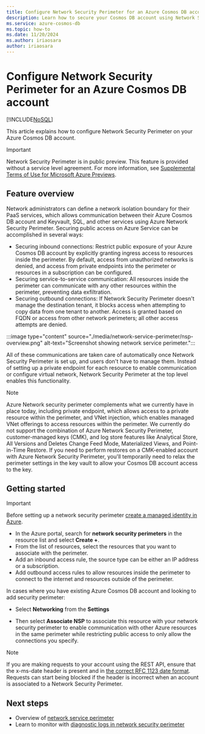 ```yaml
---
title: Configure Network Security Perimeter for an Azure Cosmos DB account
description: Learn how to secure your Cosmos DB account using Network Service Perimeter.
ms.service: azure-cosmos-db
ms.topic: how-to
ms.date: 11/20/2024
ms.author: iriaosara
author: iriaosara
---
```


# Configure Network Security Perimeter for an Azure Cosmos DB account
[!INCLUDE[NoSQL](includes/appliesto-nosql.md)]

This article explains how to configure Network Security Perimeter on your Azure Cosmos DB account. 

> [!IMPORTANT]
> Network Security Perimeter is in public preview.
> This feature is provided without a service level agreement.
> For more information, see [Supplemental Terms of Use for Microsoft Azure Previews](https://azure.microsoft.com/support/legal/preview-supplemental-terms/).

## Feature overview
Network administrators can define a network isolation boundary for their PaaS services, which allows communication between their Azure Cosmos DB account and Keyvault, SQL, and other services using Azure Network Security Perimeter. Securing public access on Azure Service can be accomplished in several ways:

- Securing inbound connections: Restrict public exposure of your Azure Cosmos DB account by explicitly granting ingress access to resources inside the perimeter. By default, access from unauthorized networks is denied, and access from private endpoints into the perimeter or resources in a subscription can be configured.
- Securing service-to-service communication: All resources inside the perimeter can communicate with any other resources within the perimeter, preventing data exfiltration.
- Securing outbound connections: If Network Security Perimeter doesn't manage the destination tenant, it blocks access when attempting to copy data from one tenant to another. Access is granted based on FQDN or access from other network perimeters; all other access attempts are denied.

:::image type="content" source="./media/network-service-perimeter/nsp-overview.png" alt-text="Screenshot showing network service perimeter.":::

All of these communications are taken care of automatically once Network Security Perimeter is set up, and users don't have to manage them. Instead of setting up a private endpoint for each resource to enable communication or configure virtual network, Network Security Perimeter at the top level enables this functionality. 

> [!NOTE]
> Azure Network security perimeter complements what we currently have in place today, including private endpoint, which allows access to a private resource within the perimeter, and VNet injection, which enables managed VNet offerings to access resources within the perimeter.
> We currently do not support the combination of Azure Network Security Perimeter, customer-managed keys (CMK), and log store features like Analytical Store, All Versions and Deletes Change Feed Mode, Materialized Views, and Point-in-Time Restore.
> If you need to perform restores on a CMK-enabled account with Azure Network Security Perimeter, you'll temporarily need to relax the perimeter settings in the key vault to allow your Cosmos DB account access to the key.

## Getting started
> [!IMPORTANT]
> Before setting up a network security perimeter [create a managed identity in Azure](./how-to-setup-managed-identity.md#add-a-user-assigned-identity).

* In the Azure portal, search for **network security perimeters** in the resource list and select **Create +**.
* From the list of resources, select the resources that you want to associate with the perimeter.
* Add an inbound access rule, the source type can be either an IP address or a subscription.
* Add outbound access rules to allow resources inside the perimeter to connect to the internet and resources outside of the perimeter.

In cases where you have existing Azure Cosmos DB account and looking to add security perimeter:
* Select **Networking** from the **Settings** 

* Then select **Associate NSP** to associate this resource with your network security perimeter to enable communication with other Azure resources in the same perimeter while restricting public access to only allow the connections you specify.

> [!NOTE]
> If you are making requests to your account using the REST API, ensure that the x-ms-date header is present and in [the correct RFC 1123 date format](https://learn.microsoft.com/rest/api/cosmos-db/common-cosmosdb-rest-request-headers).
> Requests can start being blocked if the header is incorrect when an account is associated to a Network Security Perimeter.

## Next steps

* Overview of [network service perimeter](https://aka.ms/networksecurityperimeter)
* Learn to monitor with [diagnostic logs in network security perimeter](https://aka.ms/networksecurityperimeter)
